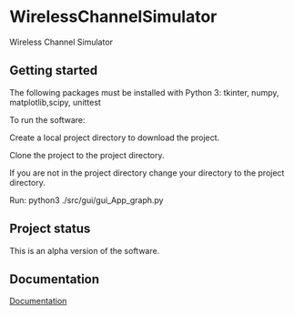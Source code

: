 # WirelessChannelSimulator

Wireless Channel Simulator

## Getting started

The following packages must be installed with Python 3:
tkinter, numpy, matplotlib,scipy, unittest 

To run the software:

Create a local project directory to download the project.

Clone the project to the project directory.

If you are not in the project directory change your directory to the project directory.

Run:
python3 ./src/gui/gui_App_graph.py 

## Project status
This is an alpha version of the software.

## Documentation 
[Documentation](https://iie.fing.edu.uy/~belza/wirelesschannelsimulator/html/index.html)

